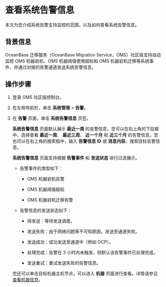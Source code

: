 # 查看系统告警信息

本文为您介绍系统告警支持监控的范围，以及如何查看系统告警信息。

## 背景信息

OceanBase 迁移服务（OceanBase Migration Service，OMS）社区版支持自动监控 OMS 机器宕机、OMS 机器阈值使用超标和 OMS 机器宕机迁移等系统事件，并通过对接的告警通道发送系统告警信息。

## 操作步骤

1. 登录 OMS 社区版控制台。

2. 在左侧导航栏，单击 **系统管理** \> **告警**。

3. 在 **告警** 页面，单击 **系统告警信息** 页签。

   **系统告警信息** 页面默认展示 **最近一周** 的告警信息，您可以在右上角的下拉框中，选择查看 **最近一周**、 **最近三周**、 **近一个月** 和 **近三个月** 的告警信息。您也可以在右上角的搜索框中，输入 **告警信息 ID** 或 **消息内容**，搜索目标告警信息。

   **系统告警信息** 页面支持根据 **告警事件** 和 **发送状态** 进行过滤展示。

   * 告警事件的类型如下：

     * OMS 机器宕机告警

     * OMS 机器阈值超标
  
     * OMS 机器宕机迁移告警
   
   * 告警信息的发送状态如下：

     * 待发送：等待发送调度。
     
     * 发送失败：由于网络问题等不可知原因，发送至通道失败。
     
     * 发送成功：成功发送至通道中（例如 OCP）。
     
     * 处理完成：告警在 3 小时内未触发，则默认该告警事件已处理完成。
     
     * 发送重试：重试发送失败的告警信息。

   您还可以单击目标机器主机节点，可以进入 **机器** 页面进行查看。详情请参见 [查看机器信息](../../../400.o-m-guide/200.server/100.view-server-information.md)。
